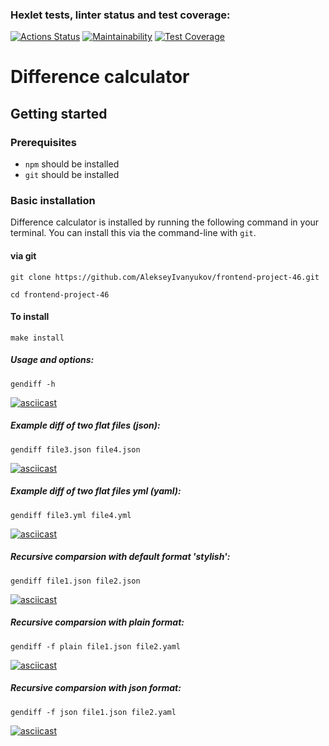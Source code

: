 ### Hexlet tests, linter status and test coverage:
[![Actions Status](https://github.com/AlekseyIvanyukov/frontend-project-46/actions/workflows/hexlet-check.yml/badge.svg)](https://github.com/AlekseyIvanyukov/frontend-project-46/actions)
[![Maintainability](https://api.codeclimate.com/v1/badges/b905994ed73974b6da39/maintainability)](https://codeclimate.com/github/AlekseyIvanyukov/frontend-project-46/maintainability)
[![Test Coverage](https://api.codeclimate.com/v1/badges/b905994ed73974b6da39/test_coverage)](https://codeclimate.com/github/AlekseyIvanyukov/frontend-project-46/test_coverage)

# Difference calculator

## Getting started

### Prerequisites

* `npm` should be installed
* `git` should be installed

### Basic installation

Difference calculator is installed by running the following command in your terminal. You can install this via the command-line with `git`.

#### via git
```shell
git clone https://github.com/AlekseyIvanyukov/frontend-project-46.git
```
```shell
cd frontend-project-46
```
#### To install
```shell
make install
```

##### Usage and options:
```shell
gendiff -h
```
[![asciicast](https://asciinema.org/a/ey8Ye3HN9VcLV2S9NiT7cLLuj.svg)](https://asciinema.org/a/ey8Ye3HN9VcLV2S9NiT7cLLuj)

##### Example diff of two flat files (json):
```shell
gendiff file3.json file4.json
```
[![asciicast](https://asciinema.org/a/W9Gh6zSw6psUJR12R3oVL0Osu.svg)](https://asciinema.org/a/W9Gh6zSw6psUJR12R3oVL0Osu)

##### Example diff of two flat files yml (yaml):
```shell
gendiff file3.yml file4.yml
```
[![asciicast](https://asciinema.org/a/ZIhEpgjNfAqsaQy2jFTus2Yfg.svg)](https://asciinema.org/a/ZIhEpgjNfAqsaQy2jFTus2Yfg)

##### Recursive comparsion with default format 'stylish':
```shell
gendiff file1.json file2.json
```
[![asciicast](https://asciinema.org/a/CPT6tG9Zjnsyr50FGFGyGCMqP.svg)](https://asciinema.org/a/CPT6tG9Zjnsyr50FGFGyGCMqP)

##### Recursive comparsion with plain format:
```shell
gendiff -f plain file1.json file2.yaml
```
[![asciicast](https://asciinema.org/a/15PbykfdVCzH250PRLgJwlDQl.svg)](https://asciinema.org/a/15PbykfdVCzH250PRLgJwlDQl)

##### Recursive comparsion with json format:
```shell
gendiff -f json file1.json file2.yaml
```
[![asciicast](https://asciinema.org/a/lqPACasEeIMVoGpD0ZRczupA7.svg)](https://asciinema.org/a/lqPACasEeIMVoGpD0ZRczupA7)